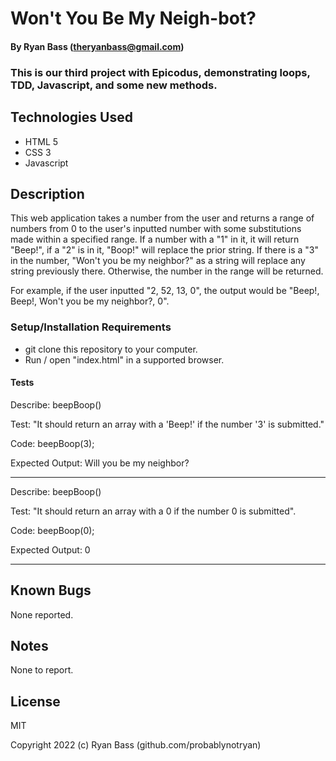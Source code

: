 
# Won't You Be My Neigh-bot? 

#### By Ryan Bass (theryanbass@gmail.com)

### This is our third project with Epicodus, demonstrating loops, TDD, Javascript, and some new methods.

## Technologies Used

* HTML 5
* CSS 3
* Javascript

## Description

This web application takes a number from the user and returns a range of numbers from 0 to the user's inputted number with some substitutions made within a specified range. If a number with a "1" in it, it will return "Beep!", if a "2" is in it, "Boop!" will replace the prior string. If there is a "3" in the number, "Won't you be my neighbor?" as a string will replace any string previously there. Otherwise, the number in the range will be returned.

For example, if the user inputted "2, 52, 13, 0", the output would be "Beep!, Beep!, Won't you be my neighbor?, 0".

### Setup/Installation Requirements

* git clone this repository to your computer.
* Run / open "index.html" in a supported browser.
 
 #### Tests
Describe: beepBoop()

Test: "It should return an array with a 'Beep!' if the number '3' is submitted."

Code: beepBoop(3);

Expected Output: Will you be my neighbor?

---
Describe: beepBoop()

Test: "It should return an array with a 0 if the number 0 is submitted".

Code: beepBoop(0);

Expected Output: 0

---

## Known Bugs

None reported.

## Notes

None to report.
  

## License

MIT

  

Copyright 2022 (c) Ryan Bass (github.com/probablynotryan)